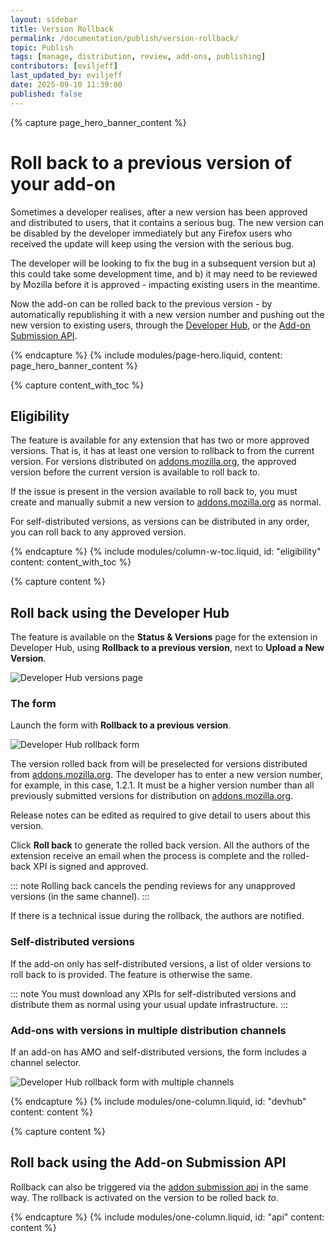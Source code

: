 ```yaml
---
layout: sidebar
title: Version Rollback
permalink: /documentation/publish/version-rollback/
topic: Publish
tags: [manage, distribution, review, add-ons, publishing]
contributors: [eviljeff]
last_updated_by: eviljeff
date: 2025-09-10 11:39:00
published: false
---
```


<!-- Page Hero Banner -->

{% capture page_hero_banner_content %}

# Roll back to a previous version of your add-on

Sometimes a developer realises, after a new version has been approved and distributed to users, that it contains a serious bug. The new version can be disabled by the developer immediately but any Firefox users who received the update will keep using the version with the serious bug.

The developer will be looking to fix the bug in a subsequent version but a) this could take some development time, and b) it may need to be reviewed by Mozilla before it is approved - impacting existing users in the meantime.

Now the add-on can be rolled back to the previous version - by automatically republishing it with a new version number and pushing out the new version to existing users, through the [Developer Hub](https://addons.mozilla.org/developers/), or the [Add-on Submission API](https://addons.mozilla.org/api/v5/addons/).

{% endcapture %}
{% include modules/page-hero.liquid,
    content: page_hero_banner_content
%}

<!-- Content with Table of Contents Module -->

{% capture content_with_toc %}

## Eligibility

The feature is available for any extension that has two or more approved versions. That is, it has at least one version to rollback to from the current version.  For versions distributed on [addons.mozilla.org](https://addons.mozilla.org/), the approved version before the current version is available to roll back to.

If the issue is present in the version available to roll back to, you must create and manually submit a new version to [addons.mozilla.org](https://addons.mozilla.org/) as normal.

For self-distributed versions, as versions can be distributed in any order, you can roll back to any approved version.

{% endcapture %}
{% include modules/column-w-toc.liquid,
  id: "eligibility"
  content: content_with_toc
%}

<!-- END: Content with Table of Contents -->

<!-- Single Column Body Module -->

{% capture content %}

## Roll back using the Developer Hub

The feature is available on the **Status & Versions** page for the extension in Developer Hub, using **Rollback to a previous version**, next to **Upload a New Version**.

![Developer Hub versions page](/assets/img/documentation/publish/rollback-devhub-versions.png)

### The form

Launch the form with **Rollback to a previous version**.

![Developer Hub rollback form](/assets/img/documentation/publish/rollback-devhub-form.png)

The version rolled back from will be preselected for versions distributed from [addons.mozilla.org](https://addons.mozilla.org/).  The developer has to enter a new version number, for example, in this case, 1.2.1.  It must be a higher version number than all previously submitted versions for distribution on [addons.mozilla.org](https://addons.mozilla.org/).

Release notes can be edited as required to give detail to users about this version.

Click **Roll back** to generate the rolled back version. All the authors of the extension receive an email when the process is complete and the rolled-back XPI is signed and approved.

::: note
Rolling back cancels the pending reviews for any unapproved versions (in the same channel).
:::

If there is a technical issue during the rollback, the authors are notified.

### Self-distributed versions

If the add-on only has self-distributed versions, a list of older versions to roll back to is provided. The feature is otherwise the same.

::: note
You must download any XPIs for self-distributed versions and distribute them as normal using your usual update infrastructure.
:::

### Add-ons with versions in multiple distribution channels

If an add-on has AMO and self-distributed versions, the form includes a channel selector. 

![Developer Hub rollback form with multiple channels](/assets/img/documentation/publish/rollback-devhub-form-channels.png)

{% endcapture %}
{% include modules/one-column.liquid,
  id: "devhub"
  content: content
%}

<!-- END: Single Column Body Module -->

<!-- Single Column Body Module -->

{% capture content %}

## Roll back using the Add-on Submission API

Rollback can also be triggered via the [addon submission api](https://mozilla.github.io/addons-server/topics/api/addons.html#version-rollback) in the same way. The rollback is activated on the version to be rolled back *to*.

{% endcapture %}
{% include modules/one-column.liquid,
  id: "api"
  content: content
%}

<!-- END: Single Column Body Module -->



